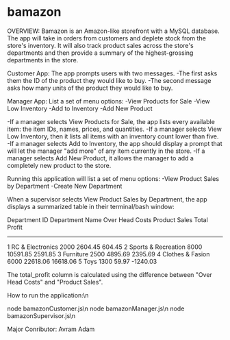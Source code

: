 # bamazon

OVERVIEW:
Bamazon is an Amazon-like storefront with a MySQL database. The app will take in orders from customers and deplete stock 
from the store's inventory. It will also track product sales across the store's departments and then provide 
a summary of the highest-grossing departments in the store.

Customer App:
The app prompts users with two messages.
-The first asks them the ID of the product they would like to buy.
-The second message asks how many units of the product they would like to buy.

Manager App:
List a set of menu options:
-View Products for Sale
-View Low Inventory
-Add to Inventory
-Add New Product

-If a manager selects View Products for Sale, the app lists every available item: the item IDs, names, prices, and quantities.
-If a manager selects View Low Inventory, then it lists all items with an inventory count lower than five.
-If a manager selects Add to Inventory, the app should display a prompt that will let the manager "add more" of any item currently in the store.
-If a manager selects Add New Product, it allows the manager to add a completely new product to the store.

Running this application will list a set of menu options:
-View Product Sales by Department
-Create New Department

When a supervisor selects View Product Sales by Department, the app displays a summarized table in their terminal/bash window:

Department ID  Department Name      Over Head Costs  Product Sales  Total Profit
-------------  -------------------  ---------------  -------------  ------------
1              RC & Electronics     2000             2604.45        604.45
2              Sports & Recreation  8000             10591.85       2591.85
3              Furniture            2500             4895.69        2395.69
4              Clothes & Fasion     6000             22618.06       16618.06
5              Toys                 1300             59.97          -1240.03

The total_profit column is calculated using the difference between "Over Head Costs" and "Product Sales".

How to run the application:\n

node bamazonCustomer.js\n
node bamazonManager.js\n
node bamazonSupervisor.js\n

Major Conributor: Avram Adam
